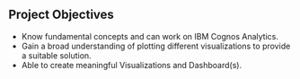 
## Project Objectives

- Know fundamental concepts and can work on IBM Cognos Analytics.
- Gain a broad understanding of plotting different visualizations to provide a suitable solution.
- Able to create meaningful Visualizations and Dashboard(s).
